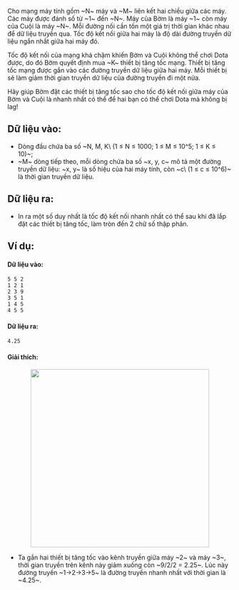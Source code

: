 Cho mạng máy tính gồm ~N~ máy và ~M~ liên kết hai chiều giữa các máy. Các máy được đánh số từ ~1~ đến ~N~. Máy của Bờm là máy ~1~ còn máy của Cuội là máy ~N~. Mỗi đường nối cần tốn một giá trị thời gian khác nhau để dữ liệu truyền qua. Tốc độ kết nối giữa hai máy là độ dài đường truyền dữ liệu ngắn nhất giữa hai máy đó.

Tốc độ kết nối của mạng khá chậm khiến Bờm và Cuội không thể chơi Dota được, do đó Bờm quyết định mua ~K~ thiết bị tăng tốc mạng. Thiết bị tăng tốc mạng được gắn vào các đường truyền dữ liệu giữa hai máy. Mỗi thiết bị sẽ làm giảm thời gian truyền dữ liệu của đường truyền đi một nửa.

Hãy giúp Bờm đặt các thiết bị tăng tốc sao cho tốc độ kết nối giữa máy của Bờm và Cuội là nhanh nhất có thể để hai bạn có thể chơi Dota mà không bị lag!

## Dữ liệu vào:
- Dòng đầu chứa ba số ~N, M, K\ (1 ≤ N ≤ 1000; 1 ≤ M ≤ 10^5; 1 ≤ K ≤ 10)~;
- ~M~ dòng tiếp theo, mỗi dòng chứa ba số ~x, y, c~ mô tả một đường truyền dữ liệu: ~x, y~ là số hiệu của hai máy tính, còn ~c\ (1 ≤ c ≤ 10^6)~ là thời gian truyền dữ liệu.

## Dữ liệu ra:
- In ra một số duy nhất là tốc độ kết nối nhanh nhất có thể sau khi đã lắp đặt các thiết bị tăng tốc, làm tròn đến 2 chữ số thập phân.

## Ví dụ:
#### Dữ liệu vào:
```
5 5 2
1 2 1
2 3 9
3 5 1
1 4 5
4 5 5
```

#### Dữ liệu ra:
```
4.25
```

#### Giải thích:
<center><img src="/images/problems/593/NETACCEL.png" width="400px" /></center>

- Ta gắn hai thiết bị tăng tốc vào kênh truyền giữa máy ~2~ và máy ~3~, thời gian truyền trên kênh này giảm xuống còn ~9/2/2 = 2.25~. Lúc này đường truyền ~1→2→3→5~ là đường truyền nhanh nhất với thời gian là ~4.25~.
